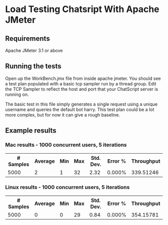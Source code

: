 # Load Testing Chatsript With Apache JMeter

## Requirements

Apache JMeter 3.1 or above

## Running the tests

Open up the WorkBench.jmx file from inside apache jmeter.  You should see a test plan populated with a basic tcp sampler run by a thread group.  Edit the TCP Sampler to reflect the host and port that your ChatScript server is running on.

The basic test in this file simply generates a single request using a unique username and queries the default bot harry.   This test plan could be a lot more complex, but for now it can give a rough baseline.

## Example results

### Mac results - 1000 concurrent users, 5 iterations
<table>
<tr>
<th># Samples</th><th>Average</th><th>Min</th><th>Max</th><th>Std. Dev.</th><th>Error %</th><th>Throughput</th>
</tr>
<tr>
<td>5000</td><td>2</td><td>1</td><td>32</td><td>2.32</td><td>0.000%</td><td>339.51246</td>
</tr>
</table>

### Linux results - 1000 concurrent users, 5 iterations
<table>
<tr>
<th># Samples</th><th>Average</th><th>Min</th><th>Max</th><th>Std. Dev.</th><th>Error %</th><th>Throughput</th>
</tr>
<tr>
<td>5000</td><td>0</td><td>0</td><td>29</td><td>0.84</td><td>0.000%</td><td>354.15781</td>
</tr>
</table>